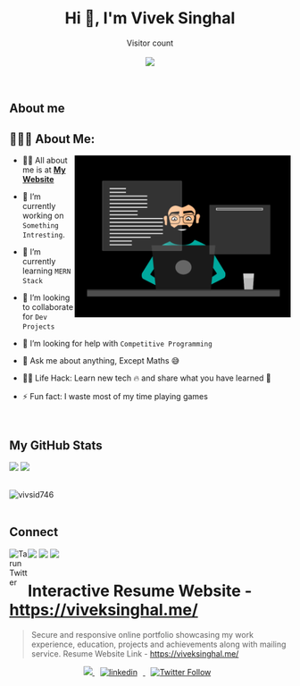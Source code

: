 

<h1 align="center">Hi 👋, I'm Vivek Singhal</h1>

<p align="center"> 
  Visitor count<br> <br>
  <img src="https://profile-counter.glitch.me/vivsid746/count.svg" />
</p>

<br/>

## About me
## 👨🏻‍💻 About Me:

<img  src="./thoughtworks-gif_dribbble.gif" height="290px" align="right" />

- 🙋‍♂️ All about me is at **[My Website](https://soumyajit.vercel.app/)**

- 🔭 I’m currently working on `Something Intresting`.

- 🌱 I’m currently learning `MERN Stack`

- 👯 I’m looking to collaborate for `Dev Projects`

- 🤔 I’m looking for help with `Competitive Programming`

- 💬 Ask me about anything, Except Maths :sweat_smile:

- 👨‍💻 Life Hack: Learn new tech :fire: and share what you have learned :tada:

- ⚡ Fun fact: I waste most of my time playing games
<br>

 <div style="margin-down:5px;">
 <h2> My GitHub Stats </h2>
  <p><img width=430 src="https://github-readme-stats.vercel.app/api?username=vivsid746&count_private=true&theme=dark" /> 
    <img width=430 src="https://github-readme-streak-stats.herokuapp.com/?user=vivsid746&theme=dark" /></p>
 <br/>
<img
      src="https://github-profile-trophy.vercel.app/?username=vivsid746"
      alt="vivsid746"
  />
 </div>


<!--
## Things I am passionate about
  
- Full Stack web Development 👨‍💻
-->

<!-- ## Get in touch :coffee:

- Your future buddy to discuss Product related things along with tech, business intelligence and mareketing in general on [Twitter](https://twitter.com/Viveksi2023).
- Your future employee on [LinkedIn](https://www.linkedin.com/in/vivek-singhal-9718851a3/).
- And of course GitHub you're already on (Recursion). -->

<br>
<h2>Connect</h2>
<div>
<p align="centre">
<a href = "https://www.linkedin.com/in/vivek-singhal-9718851a3/"><img src="https://img.icons8.com/fluent/48/000000/linkedin.png"/></a>
<a href = "https://www.instagram.com/_viveksinghal__/"><img src="https://img.icons8.com/fluent/48/000000/instagram-new.png"/></a>
<a href = "mailto:viveksinghal.hello@gmail.com?Subject=Regarding Github Profile"><img src="https://img.icons8.com/color/48/000000/gmail.png"/></a>
 <a href="https://twitter.com/vivsid746">
  <img align="left" alt="Tarun Twitter" width="33px" src="https://raw.githubusercontent.com/peterthehan/peterthehan/master/assets/twitter.svg" />
</a>
</div>
</p>


# Interactive Resume Website - https://viveksinghal.me/

> Secure and responsive online portfolio showcasing my work experience, education, projects and achievements along with mailing service. 
 Resume Website Link -   https://viveksinghal.me/


                                            

<p align = "center">
  

  
   <a href="https://github.com/vivsid746/">
    <img src="https://img.shields.io/github/followers/vivsid746?label=Follow%20vivsid746&style=social"></img>
  </a>
 <a href="https://www.linkedin.com/in/vivek-singhal-9718851a3/" rel="nofollow noreferrer">
                <img style="padding-right: 10px;padding-left: 10px;" src="https://img.shields.io/badge/LinkedIn-Vivek Singhal-blue?style=social&logo=LinkedIn" alt="linkedin">
              </img>
              </a>


  <a href="https://twitter.com/intent/follow?original_referer=https%3A%2F%2Fpublish.twitter.com%2F&ref_src=twsrc%5Etfw&region=follow_link&screen_name=vivsid746&tw_p=followbutton">
                <img style="padding-right: 10px;padding-left: 10px;" alt="Twitter Follow" src="https://img.shields.io/twitter/follow/vivsid746?style=social">
              </img>
              </a>
</p >




</div>
